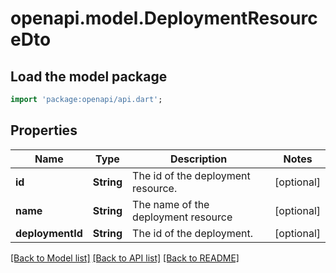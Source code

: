 # openapi.model.DeploymentResourceDto

## Load the model package
```dart
import 'package:openapi/api.dart';
```

## Properties
Name | Type | Description | Notes
------------ | ------------- | ------------- | -------------
**id** | **String** | The id of the deployment resource. | [optional] 
**name** | **String** | The name of the deployment resource | [optional] 
**deploymentId** | **String** | The id of the deployment. | [optional] 

[[Back to Model list]](../README.md#documentation-for-models) [[Back to API list]](../README.md#documentation-for-api-endpoints) [[Back to README]](../README.md)


